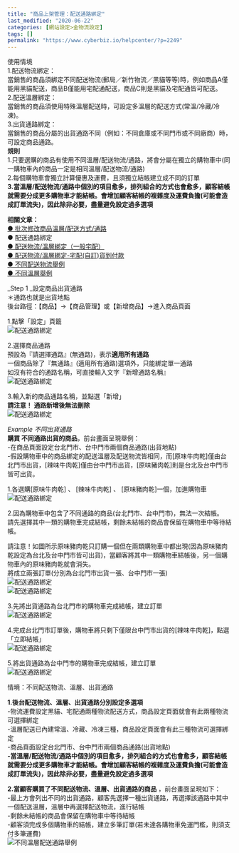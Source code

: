 ```yaml
---
title: "商品上架管理：配送通路綁定"
last_modified: "2020-06-22"
categories: [網站設定>金物流設定]
tags: []
permalink: "https://www.cyberbiz.io/helpcenter/?p=2249"
---
```


使用情境  
1.配送物流綁定：  
當銷售的商品須綁定不同配送物流(郵局／新竹物流／黑貓等等)時，例如商品A僅能用黑貓配送，商品B僅能用宅配通配送，商品C則是黑貓及宅配通皆可配送。  
2.配送溫層綁定：  
當銷售的商品須使用特殊溫層配送時，可設定多溫層的配送方式(常溫/冷藏/冷凍)。  
3.出貨通路綁定：  
當銷售的商品分屬的出貨通路不同（例如：不同倉庫或不同門市或不同廠商）時，可設定商品通路。  
**規則**  
1.只要選購的商品有使用不同溫層/配送物流/通路，將會分屬在獨立的購物車中(同一購物車內的商品一定是相同溫層/配送物流/通路)  
2.每個購物車會獨立計算優惠及運費，且須獨立結帳建立成不同的訂單  
**3.當溫層/配送物流/通路中個別的項目愈多，排列組合的方式也會愈多，顧客結帳就需要分成更多購物車才能結帳。會增加顧客結帳的複雜度及運費負擔(可能會造成訂單流失)，因此除非必要，盡量避免設定過多選項**

**相關文章：**  
[● 批次修改商品溫層/配送方式/通路](https://www.cyberbiz.co/helpcenter/?p=2271)  
● 配送通路綁定  
[● 配送物流/溫層綁定（一般宅配）](https://www.cyberbiz.co/helpcenter/?p=2221)  
[● 配送物流/溫層綁定-宅配(自訂)貨到付款](https://www.cyberbiz.co/helpcenter/?p=2199)  
[● 不同配送物流舉例](https://www.cyberbiz.co/helpcenter/?p=2291)  
[● 不同溫層舉例](https://www.cyberbiz.co/helpcenter/?p=2282)

_Step 1  _設定商品出貨通路  
＊通路也就是出貨地點  
後台路徑：【商品】→【商品管理】或【新增商品】→進入商品頁面

1.點擊「設定」頁籤  
![配送通路綁定](https://www.cyberbiz.co/helpcenter/wp-content/uploads/2020/06/配送通路綁定1.png)

2.選擇商品通路  
預設為『請選擇通路』(無通路)，表示**適用所有通路**  
一個商品除了『無通路』(適用所有通路)選項外，只能綁定單一通路  
如沒有符合的通路名稱，可直接輸入文字『新增通路名稱』  
![配送通路綁定](https://www.cyberbiz.co/helpcenter/wp-content/uploads/2020/06/配送通路綁定2.png)

3.輸入新的商品通路名稱，並點選「新增」  
**請注意！ 通路新增後無法刪除**  
![配送通路綁定](https://www.cyberbiz.co/helpcenter/wp-content/uploads/2020/06/配送通路綁定3.png)

_Example 不同出貨通路_  
**購買 不同通路出貨的商品**，前台畫面呈現舉例：  
-在商品頁面設定台北門市、台中門市兩個商品通路(出貨地點)  
-假設購物車中的商品綁定的配送溫層及配送物流皆相同，而[原味牛肉乾]僅由台北門市出貨，[辣味牛肉乾]僅由台中門市出貨，[原味豬肉乾]則是台北及台中門市皆可出貨。

1.各選購[原味牛肉乾] 、 [辣味牛肉乾] 、 [原味豬肉乾]一個，加進購物車  
![配送通路綁定](https://www.cyberbiz.co/helpcenter/wp-content/uploads/2020/06/配送通路綁定4.png)

2.因為購物車中包含了不同通路的商品(台北門市、台中門市)，無法一次結帳。  
請先選擇其中一類的購物車完成結帳，剩餘未結帳的商品會保留在購物車中等待結帳。

請注意！如圖所示原味豬肉乾只訂購一個但在兩類購物車中都出現(因為原味豬肉乾設定為台北及台中門市皆可出貨)，當顧客將其中一類購物車結帳後，另一個購物車內的原味豬肉乾就會消失。  
將成立兩張訂單(分別為台北門市出貨一張、台中門市一張)  
![配送通路綁定](https://www.cyberbiz.co/helpcenter/wp-content/uploads/2020/06/配送通路綁定5.png)  
![配送通路綁定](https://www.cyberbiz.co/helpcenter/wp-content/uploads/2020/06/配送通路綁定6.png)

3.先將出貨通路為台北門市的購物車完成結帳，建立訂單  
![配送通路綁定](https://www.cyberbiz.co/helpcenter/wp-content/uploads/2020/06/配送通路綁定7.png)

4.完成台北門市訂單後，購物車將只剩下僅限台中門市出貨的[辣味牛肉乾]，點選「立即結帳」  
![配送通路綁定](https://www.cyberbiz.co/helpcenter/wp-content/uploads/2020/06/配送通路綁定8.png)

5.將出貨通路為台中門市的購物車完成結帳，建立訂單  
![配送通路綁定](https://www.cyberbiz.co/helpcenter/wp-content/uploads/2020/06/配送通路綁定9.png)

情境：不同配送物流、溫層、出貨通路

**1.後台配送物流、溫層、出貨通路分別設定多選項**  
-物流運費設定黑貓、宅配通兩種物流配送方式，商品設定頁面就會有此兩種物流可選擇綁定  
-溫層配送已內建常溫、冷藏、冷凍三種，商品設定頁面會有此三種物流可選擇綁定  
-商品頁面設定台北門市、台中門市兩個商品通路(出貨地點)  
**-當溫層/配送物流/通路中個別的項目愈多，排列組合的方式也會愈多，顧客結帳就需要分成更多購物車才能結帳。會增加顧客結帳的複雜度及運費負擔(可能會造成訂單流失)，因此除非必要，盡量避免設定過多選項**

**2.當顧客購買了不同配送物流、溫層、出貨通路的商品** ，前台畫面呈現如下：  
-最上方會列出不同的出貨通路，顧客先選擇一種出貨通路，再選擇該通路中其中一個配送溫層，溫層中再選擇配送物流，進行結帳  
-剩餘未結帳的商品會保留在購物車中等待結帳  
-顧客須完成多個購物車的結帳，建立多筆訂單(若未達各購物車免運門檻，則須支付多筆運費)  
![不同溫層配送通路舉例](https://www.cyberbiz.co/helpcenter/wp-content/uploads/2020/06/不同溫層配送通路舉例.png)

